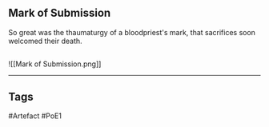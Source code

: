 ## Mark of Submission
So great was the thaumaturgy of a bloodpriest's mark,
that sacrifices soon welcomed their death.
##
![[Mark of Submission.png]]

---
## Tags
#Artefact
#PoE1